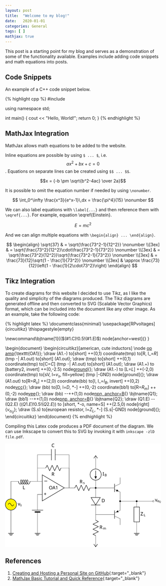 ```yaml
---
layout: post
title:  "Welcome to my blog!"
date:   2020-01-01
categories: General
tags: [ ]
mathjax: true
---
```


This post is a starting point for my blog and serves as a demonstration of some of the functionality available. Examples include adding code snippets and math equations into posts.

## Code Snippets

An example of a C++ code snippet below.

{% highlight cpp %}
#include <iostream>

using namespace std;

int main() 
{
    cout << "Hello, World!";
    return 0;
}
{% endhighlight %}

## MathJax Integration

MathJax allows math equations to be added to the website. 


Inline equations are possible by using `$ ... $`, i.e. $$ax^2 + bx + c = 0$$. Equations on separate lines can be created using `$$ ... $$`.

$$x = {-b \pm \sqrt{b^2-4ac} \over 2a}$$

It is possible to omit the equation number if needed by using `\nonumber`.

$$ \int_0^\infty \frac{x^3}{e^x-1}\,dx = \frac{\pi^4}{15} \nonumber $$

We can also label equations with `\label{...}` and then reference them with `\eqref{...}`. For example, equation \eqref{Einstein}.

$$ E=mc^2 \label{Einstein} $$

And we can align multiple equations with `\begin{align} ... \end{align}`.

$$
    \begin{align}
        \sqrt{37} & = \sqrt{\frac{73^2-1}{12^2}} \nonumber \\[3ex]
        & = \sqrt{\frac{73^2}{12^2}\cdot\frac{73^2-1}{73^2}} \nonumber \\[3ex]
        & = \sqrt{\frac{73^2}{12^2}}\sqrt{\frac{73^2-1}{73^2}} \nonumber \\[3ex]
        & = \frac{73}{12}\sqrt{1 - \frac{1}{73^2}} \nonumber \\[3ex]
        & \approx \frac{73}{12}\left(1 - \frac{1}{2\cdot73^2}\right)
    \end{align}
$$

## Tikz Integration

To create diagrams for this website I decided to use Tikz, as I like the quality and simplicity of the diagrams produced. The Tikz diagrams are generated offline and then converted to SVG (Scalable Vector Graphics) format, which can be included into the document like any other image. As an example, take the following code:

{% highlight latex %}
\documentclass{minimal}
\usepackage[RPvoltages]{circuitikz}
\thispagestyle{empty}

\newcommand\bjtname[1]{($(#1.C)!0.5!(#1.E)$) node[anchor=west]{} }

\begin{document}
    \begin{circuitikz}[american, cute inductors]
        \node [op amp](A1){\texttt{OA1}};
        \draw (A1.-) to[short] ++(0,1) coordinate(tmp) to[R, l_=$R$] (tmp -| A1.out) to[short] (A1.out);
        \draw (tmp) to[short] ++(0,1) coordinate(tmp) to[C=$C$] (tmp -| A1.out) to[short] (A1.out);
        \draw (A1.+) to [battery2, invert] ++(0,-2.5) node[ground](GND){};
        \draw (A1.-) to [L=$L$] ++(-2,0) coordinate(tmp) to[sV, l=$v_s$, fill=yellow] (tmp |-GND) node[ground]{};
        \draw (A1.out) to[R=$R_s$] ++(2,0) coordinate(bb) to[I, l_=$I_B$, invert] ++(0,2) node[vcc](VCC){};
        \draw (bb) to[D, l=$D$, *-] ++(0,-2) coordinate(bb1) to[R=$R_m$] ++(0,-2) node[vee](VEE){};
        \draw (bb) --++(1,0) node[npn, anchor=B](Q1){} \bjtname{Q1};
        \draw (bb1) --++(1,0) node[pnp, anchor=B](Q2){} \bjtname{Q2};
        \draw (Q1.E) -- (Q2.E) ($(Q1.E)!0.5!(Q2.E)$) to [short, *-o, name=S] ++(2.5,0)
        node[right]{$v_{o_Q}$};
        \draw (S.s) to[european resistor, l=$Z_L$, *-] (S.s|-GND) node[ground]{};
    \end{circuitikz}
\end{document}
{% endhighlight %}

Compiling this Latex code produces a PDF document of the diagram. We can use Inkscape to convert this to SVG by invoking it with `inkscape -zlD file.pdf`.

![Tikz Example SVG](/tikz/tikz-example.svg)

## References

1. [Creating and Hosting a Personal Site on GitHub](http://jmcglone.com/guides/github-pages/){:target="_blank"}
2. [MathJax Basic Tutorial and Quick Reference](https://math.meta.stackexchange.com/questions/5020/mathjax-basic-tutorial-and-quick-reference){:target="_blank"}